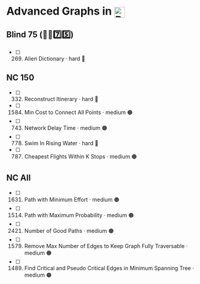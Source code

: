 # Advanced Graphs in <img src="https://upload.wikimedia.org/wikipedia/commons/thumb/c/c3/Python-logo-notext.svg/1869px-Python-logo-notext.svg.png" alt="Python Logo" style="height: 1em; width: auto; vertical-align: sub;">


## Blind 75 (🧑‍🦯7️⃣5️⃣)
- [ ] 269. Alien Dictionary · hard 🔴

## NC 150
- [ ] 332. Reconstruct Itinerary · hard 🔴
- [ ] 1584. Min Cost to Connect All Points · medium 🟠
- [ ] 743. Network Delay Time · medium 🟠
- [ ] 778. Swim In Rising Water · hard 🔴
- [ ] 787. Cheapest Flights Within K Stops · medium 🟠

## NC All
- [ ] 1631. Path with Minimum Effort · medium 🟠
- [ ] 1514. Path with Maximum Probability · medium 🟠
- [ ] 2421. Number of Good Paths · medium 🟠
- [ ] 1579. Remove Max Number of Edges to Keep Graph Fully Traversable · medium 🟠
- [ ] 1489. Find Critical and Pseudo Critical Edges in Minimum Spanning Tree · medium 🟠